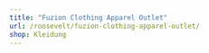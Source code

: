 ```yaml
---
title: "Fuzion Clothing Apparel Outlet"
url: /roosevelt/fuzion-clothing-apparel-outlet/
shop: Kleidung
---
```

